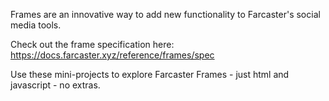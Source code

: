 Frames are an innovative way to add new functionality to Farcaster's social media tools.

Check out the frame specification here: https://docs.farcaster.xyz/reference/frames/spec

Use these mini-projects to explore Farcaster Frames - just html and javascript - no extras.

